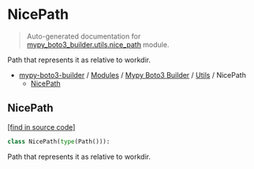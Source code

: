 # NicePath

> Auto-generated documentation for [mypy_boto3_builder.utils.nice_path](https://github.com/vemel/mypy_boto3_builder/blob/master/mypy_boto3_builder/utils/nice_path.py) module.

Path that represents it as relative to workdir.

- [mypy-boto3-builder](../../README.md#mypy_boto3_builder) / [Modules](../../MODULES.md#mypy-boto3-builder-modules) / [Mypy Boto3 Builder](../index.md#mypy-boto3-builder) / [Utils](index.md#utils) / NicePath
    - [NicePath](#nicepath)

## NicePath

[[find in source code]](https://github.com/vemel/mypy_boto3_builder/blob/master/mypy_boto3_builder/utils/nice_path.py#L7)

```python
class NicePath(type(Path())):
```

Path that represents it as relative to workdir.
